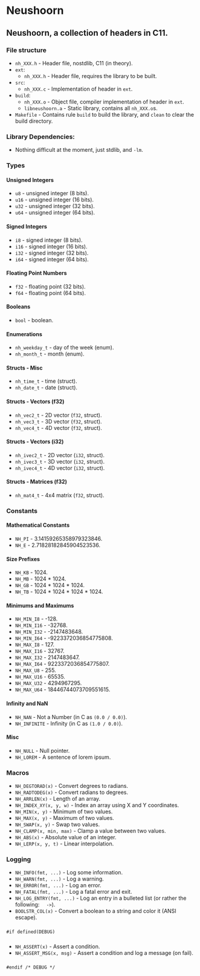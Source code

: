 # Neushoorn
## Neushoorn, a collection of headers in C11.
### File structure
- `nh_XXX.h` - Header file, nostdlib, C11 (in theory).
- `ext`:
    - `nh_XXX.h` - Header file, requires the library to be built.
- `src`:
    - `nh_XXX.c` - Implementation of header in `ext`.
- `build`:
    - `nh_XXX.o` - Object file, compiler implementation of header in `ext`.
    - `libneushoorn.a` - Static library, contains all `nh_XXX.o`s.
- `Makefile` - Contains rule `build` to build the library, and `clean` to clear
the build directory.
### Library Dependencies:
- Nothing difficult at the moment, just stdlib, and `-lm`.
### Types
#### Unsigned Integers
- `u8` - unsigned integer (8 bits).
- `u16` - unsigned integer (16 bits).
- `u32` - unsigned integer (32 bits).
- `u64` - unsigned integer (64 bits).
#### Signed Integers
- `i8` - signed integer (8 bits).
- `i16` - signed integer (16 bits).
- `i32` - signed integer (32 bits).
- `i64` - signed integer (64 bits).
#### Floating Point Numbers
- `f32` - floating point (32 bits).
- `f64` - floating point (64 bits).
#### Booleans
- `bool` - boolean.
#### Enumerations
- `nh_weekday_t` - day of the week (enum).
- `nh_month_t` - month (enum).
#### Structs - Misc
- `nh_time_t` - time (struct).
- `nh_date_t` - date (struct).
#### Structs - Vectors (f32)
- `nh_vec2_t` - 2D vector (`f32`, struct).
- `nh_vec3_t` - 3D vector (`f32`, struct).
- `nh_vec4_t` - 4D vector (`f32`, struct).
#### Structs - Vectors (i32)
- `nh_ivec2_t` - 2D vector (`i32`, struct).
- `nh_ivec3_t` - 3D vector (`i32`, struct).
- `nh_ivec4_t` - 4D vector (`i32`, struct).
#### Structs - Matrices (f32)
- `nh_mat4_t` - 4x4 matrix (`f32`, struct).
### Constants
#### Mathematical Constants
- `NH_PI` - 3.14159265358979323846.
- `NH_E` - 2.71828182845904523536.
#### Size Prefixes
- `NH_KB` - 1024.
- `NH_MB` - 1024 * 1024.
- `NH_GB` - 1024 * 1024 * 1024.
- `NH_TB` - 1024 * 1024 * 1024 * 1024.
#### Minimums and Maximums
- `NH_MIN_I8` - -128.
- `NH_MIN_I16` - -32768.
- `NH_MIN_I32` - -2147483648.
- `NH_MIN_I64` - -9223372036854775808.
- `NH_MAX_I8` - 127.
- `NH_MAX_I16` - 32767.
- `NH_MAX_I32` - 2147483647.
- `NH_MAX_I64` - 9223372036854775807.
- `NH_MAX_U8` - 255.
- `NH_MAX_U16` - 65535.
- `NH_MAX_U32` - 4294967295.
- `NH_MAX_U64` - 18446744073709551615.
#### Infinity and NaN
- `NH_NAN` - Not a Number (in C as `(0.0 / 0.0)`).
- `NH_INFINITE` - Infinity (in C as `(1.0 / 0.0)`).
#### Misc
- `NH_NULL` - Null pointer.
- `NH_LOREM` - A sentence of lorem ipsum.
### Macros
- `NH_DEGTORAD(x)` - Convert degrees to radians.
- `NH_RADTODEG(x)` - Convert radians to degrees.
- `NH_ARRLEN(x)` - Length of an array.
- `NH_INDEX_XY(x, y, w)` - Index an array using X and Y coordinates.
- `NH_MIN(x, y)` - Minimum of two values.
- `NH_MAX(x, y)` - Maximum of two values.
- `NH_SWAP(x, y)` - Swap two values.
- `NH_CLAMP(x, min, max)` - Clamp a value between two values.
- `NH_ABS(x)` - Absolute value of an integer.
- `NH_LERP(x, y, t)` - Linear interpolation.
### Logging
- `NH_INFO(fmt, ...)` - Log some information.
- `NH_WARN(fmt, ...)` - Log a warning.
- `NH_ERROR(fmt, ...)` - Log an error.
- `NH_FATAL(fmt, ...)` - Log a fatal error and exit.
- `NH_LOG_ENTRY(fmt, ...)` - Log an entry in a bulleted list (or rather the
following: `  ->`).
- `BOOLSTR_COL(x)` - Convert a boolean to a string and color it (ANSI escape).
###
`#if defined(DEBUG)`
###
- `NH_ASSERT(x)` - Assert a condition.
- `NH_ASSERT_MSG(x, msg)` - Assert a condition and log a message (on fail).
###
`#endif /* DEBUG */`
###
